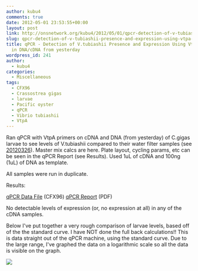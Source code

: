 ```yaml
---
author: kubu4
comments: true
date: 2012-05-01 23:53:55+00:00
layout: post
link: http://onsnetwork.org/kubu4/2012/05/01/qpcr-detection-of-v-tubiashii-presence-and-expression-using-vtpa-primers-in-dnacdna-from-yesterday/
slug: qpcr-detection-of-v-tubiashii-presence-and-expression-using-vtpa-primers-in-dnacdna-from-yesterday
title: qPCR - Detection of V.tubiashii Presence and Expression Using VtpA Primers
  in DNA/cDNA from yesterday
wordpress_id: 241
author:
  - kubu4
categories:
  - Miscellaneous
tags:
  - CFX96
  - Crassostrea gigas
  - larvae
  - Pacific oyster
  - qPCR
  - Vibrio tubiashii
  - VtpA
---
```


Ran qPCR with VtpA primers on cDNA and DNA (from yesterday) of C.gigas larvae to see levels of V.tubiashii compared to their water filter samples (see [20120326](/Sam%27s+Working+Notebook+January+-+March+2012#sjw20120326)). Master mix calcs are here. Plate layout, cycling params, etc can be seen in the qPCR Report (see Results). Used 1uL of cDNA and 100ng (1uL) of DNA as template.

All samples were run in duplicate.

Results:

[qPCR Data File](http://eagle.fish.washington.edu/Arabidopsis/qpcr/CFX96/Roberts%20Lab_2012-05-01%2008-04-41_cc009827.pcrd) (CFX96)
[qPCR Report](http://eagle.fish.washington.edu/Arabidopsis/qpcr/CFX96/Roberts%20Lab_2012-05-01%2008-04-41_CC009827.pdf) (PDF)

No detectable levels of expression (or, no expression at all) in any of the cDNA samples.

Below I've put together a very rough comparison of larvae levels, based off of the the standard curve. I have NOT done the full back calculations!! This is data straight out of the qPCR machine, using the standard curve. Due to the large range, I've graphed the data on a logarithmic scale so all the data is visible on the graph.

![](https://img.skitch.com/20120502-r83eaackyu4iasgxta3uicb7kp.jpg)
